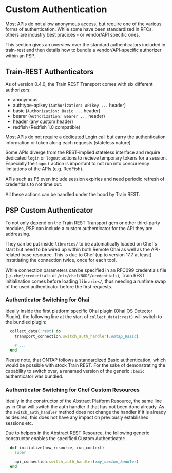 # Custom Authentication

Most APIs do not allow anonymous access, but require one of the various forms of authentication. While some have been standardized in RFCs, others are industry best pracices - or vendor/API specific ones.

This section gives an overview over the standard authenticators included in train-rest and then details how to bundle a vendor/API-specific authorizer within an PSP.

## Train-REST Authenticators

As of version 0.4.0, the Train REST Transport comes with six different authorizers:

* anonymous
* authtype-apikey (`Authorization: APIkey ...` header)
* basic (`Authorization: Basic ...` header)
* bearer (`Authorization: Bearer ...` header)
* header (any custom header)
* redfish (Redfish 1.0 compatible)

Most APIs do not require a dedicated Login call but carry the authentication information or token along each requests (stateless nature).

Some APIs diverge from the REST-implied stateless interface and require dedicated `login` or `logout` actions to recieve temporary tokens for a session. Especially the `logout` action is important to not run into concurrency limitations of the APIs (e.g. RedFish).

APIs such as F5 even include session expiries and need periodic refresh of credentials to not time out.

All these actions can be handled under the hood by Train REST.

## PSP Custom Authenticator

To not only depend on the Train REST Transport gem or other third-party modules, PSP can include a custom authenticator for the API they are addressing.

They can be put inside `libraries/` to be automatically loaded on Chef's start but need to be wired up within both Remote Ohai as well as the API-related base resource. This is due to Chef (up to version 17.7 at least) instatiating the connection twice, once for each tool.

While connection parameters can be specified in an RFC099 credentials file (`~/.chef/credentials` or `/etc/chef/NODE/credentials`), Train REST initialization comes before loading `libraries/`, thus needing a runtime swap of the used authenticator before the first requests.

### Authenticator Switching for Ohai

Ideally inside the first platform specific Ohai plugin (Ohai OS Detector Plugin), the following line at the start of `collect_data(:rest)` will switch to the bundled plugin:

```ruby
  collect_data(:rest) do
    transport_connection.switch_auth_handler(:ontap_basic)

    # ...
  end
```

Please note, that ONTAP follows a standardized Basic authentication, which would be possible with stock Train REST. For the sake of demonstrating the capability to switch over, a renamed version of the generic `:basic` authenticator was bundled.

### Authenticator Switching for Chef Custom Resources

Ideally in the constructor of the Abstract Platform Resource, the same line as in Ohai will switch the auth handler if that has not been done already. As the `switch_auth_handler` method does not change the handler if it is already as desired, this does not have any impact on previously established sessions etc.

Due to helpers in the Abstract REST Resource, the following generic constructor enables the specified Custom Authenticator:

```ruby
  def initialize(new_resource, run_context)
    super

    api_connection.switch_auth_handler(:my_custom_handler)
  end
```